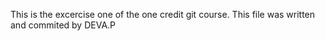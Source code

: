 This is the excercise one of the one credit git course. This file was written and commited by DEVA.P
